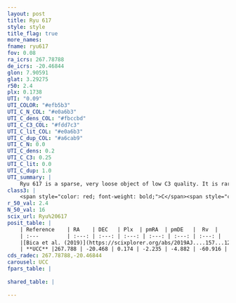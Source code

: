 ```yaml
---
layout: post
title: Ryu 617
style: style
title_flag: true
more_names: 
fname: ryu617
fov: 0.08
ra_icrs: 267.78788
de_icrs: -20.46844
glon: 7.90591
glat: 3.29275
r50: 2.4
plx: 0.1738
UTI: "0.09"
UTI_COLOR: "#efb5b3"
UTI_C_N_COL: "#e0a6b3"
UTI_C_dens_COL: "#fbccbd"
UTI_C_C3_COL: "#fdd7c3"
UTI_C_lit_COL: "#e0a6b3"
UTI_C_dup_COL: "#a6cab9"
UTI_C_N: 0.0
UTI_C_dens: 0.2
UTI_C_C3: 0.25
UTI_C_lit: 0.0
UTI_C_dup: 1.0
UTI_summary: |
    Ryu 617 is a sparse, very loose object of low C3 quality. It is rarely studied in the literature, with no articles listed in the last 6 years.<br><br><span style="color: #99180f; font-weight: bold;">Warning: </span>contains less than 25 stars with <i>P>0.5</i> estimated.
class3: |
    <span style="color: red; font-weight: bold;">C</span><span style="color: red; font-weight: bold;">C</span>
r_50_val: 2.4
N_50_val: 16
scix_url: Ryu%20617
posit_table: |
    | Reference    | RA    | DEC   | Plx  | pmRA  | pmDE   |  Rv  |
    | :---         | :---: | :---: | :---: | :---: | :---: | :---: |
    |[Bica et al. (2019)](https://scixplorer.org/abs/2019AJ....157...12B) | 267.793 | -20.457 | -- | -- | -- | -- |
    | **UCC** |267.788 | -20.468 | 0.174 | -2.235 | -4.882 | -60.916 | 
cds_radec: 267.78788,-20.46844
carousel: UCC
fpars_table: |
    
shared_table: |
    
---
```

